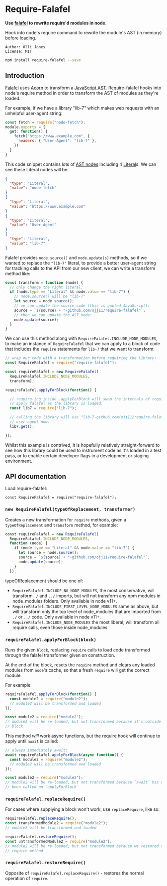 Require-Falafel
===============

**Use [falafel](https://www.npmjs.com/package/falafel) to rewrite require'd
modules in node.**

Hook into node's require command to rewrite the module's AST (in memory) before
loading.

    Author: Olli Jones
    License: MIT

```zsh
npm install require-falafel --save
```

## Introduction

[Falafel](https://www.npmjs.com/package/falafel) uses
[Acorn](https://npmjs.org/package/acorn) to transform a
[JavaScript AST](https://github.com/estree/estree/blob/master/es5.md).
Require-falafel hooks into node's require method in order to transform the AST
of modules as they're loaded.

For example, if we have a library "lib-7" which makes web requests with an
unhelpful user-agent string:

```JavaScript
const fetch = require("node-fetch");
module.exports = {
  get: function() {
    fetch("https://www.example.com", {
      headers: { "User-Agent": "lib-7" },
    })
  }
}
```

This code snippet contains lots of
[AST nodes](https://github.com/estree/estree/blob/master/es5.md) including 4
[Literal](https://github.com/estree/estree/blob/master/es5.md#literal)s. We can
see these Literal nodes will be:

```JSON
{
  "type": "Literal",
  "value": "node-fetch"
}
{
  "type": "Literal",
  "value": "https://www.example.com"
}
{
  "type": "Literal",
  "value": "User-Agent"
}
{
  "type": "Literal",
  "value": "lib-7"
}
```

Falafel provides `node.source()` and `node.update(s)` methods, so if we wanted
to replace the `"lib-7"` literal, to provide a better user-agent string for
tracking calls to the API from our new client, we can write a transform method
like:

```JavaScript
const transform = function (node) {
  // only change the right literal:
  if (node.type == "Literal" && node.value == "lib-7") {
    // node.source() will be "lib-7"
    let source = node.source();
    // we can update the source code (this is quoted JavaScript):
    source = `${source} + "-github.com/ojj11/require-falafel"`;
    // then we can update the AST node:
    node.update(source);
  }
}
```

We can use this method along with `RequireFalafel.INCLUDE_NODE_MODULES`, to
make an instance of `RequireFalafel` that we can apply to a block of code that
includes the `require` statements for `lib-7` that we want to transform:

```JavaScript
// wrap our code with a transformation before requiring the library:
const RequireFalafel = require("require-falafel");

const requireFalafel = new RequireFalafel(
  RequireFalafel.INCLUDE_NODE_MODULES,
  transform);

requireFalafel.applyForBlock(function() {

  // require-ing inside .applyForBlock will swap the internals of require to
  // apply falafel as the library is loaded:
  const lib7 = require("lib-7");

  // calling the library will use "lib-7-github.com/ojj11/require-falafel" as the
  // user-agent now.
  lib7.get();

});
```

Whilst this example is contrived, it is hopefully relatively straight-forward
to see how this library could be used to instrument code as it's loaded in a
test pass, or to enable certain developer flags in a development or staging
environment.

## API documentation

Load require-falafel:

```
const RequireFalafel = require("require-falafel");
```

### `new RequireFalafel(typeOfReplacement, transformer)`

Creates a new transformation for `require` methods, given a `typeOfReplacement`
and `transform` method, for example:

```javascript
const requireFalafel = new RequireFalafel(
  RequireFalafel.INCLUDE_NODE_MODULES,
  function (node) {
    if (node.type == "Literal" && node.value == "lib-7") {
      let source = node.source();
      source = `${source} + "-github.com/ojj11/require-falafel"`;
      node.update(source);
    }
  });
```

typeOfReplacement should be one of:

- `RequireFalafel.INCLUDE_NO_NODE_MODULES`, the most conservative, will
  transform `./` and `../` imports, but will not transform any npm modules in
  node_modules folders. Only available in node v11+.
- `RequireFalafel.INCLUDE_FIRST_LEVEL_NODE_MODULES` same as above, but will
  transform only the top level of node_modules that are imported from `./` or
  `../` code. Only available in node v11+.
- `RequireFalafel.INCLUDE_NODE_MODULES` the most liberal, will
  transform all require calls, even those inside node_modules


### `requireFalafel.applyForBlock(block)`

Runs the given `block`, replacing `require` calls to load code transformed
through the falafel transformer given on construction.

At the end of the block, resets the `require` method and clears any loaded
modules from `node`'s cache, so that a fresh `require` will get the correct
module.

For example:

```JavaScript
requireFalafel.applyForBlock(function() {
  const module2 = require("module2");
  // module2 will be transformed and loaded
});

const module2 = require("module2");
// module2 will be re-loaded, but not transformed because it's outside of the
// block
```

This method _will_ work async functions, but the require hook will continue to
apply until `await` is called:

```JavaScript
// always immediately await:
await requireFalafel.applyForBlock(async function() {
  const module2 = require("module2");
  // module2 will be transformed and loaded
});

const module2 = require("module2");
// module2 will be re-loaded, but not transformed because `await` has already
// been called on `applyForBlock`
```

### `requireFalafel.replaceRequire()`

For cases where supplying a block won't work, use `replaceRequire`, like so:

```JavaScript
requireFalafel.replaceRequire();
const transformedModule2 = require("module2");
// module2 will be transformed and loaded

requireFalafel.restoreRequire();
const untransformedModule2 = require("module2");
// module2 will be re-loaded, but not transformed because we restored the
// require method
```

### `requireFalafel.restoreRequire()`

Opposite of `requireFalafel.replaceRequire()` - restores the normal operation of
`require`.
